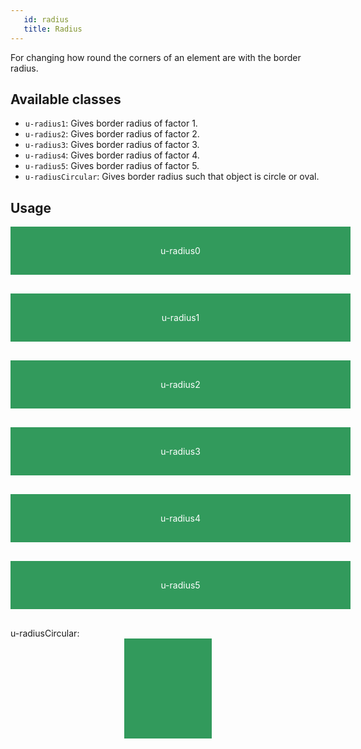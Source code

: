 ```yaml
---
   id: radius
   title: Radius
---
```


For changing how round the corners of an element are with the border radius.

## Available classes

* `u-radius1`: Gives border radius of factor 1. 
* `u-radius2`: Gives border radius of factor 2. 
* `u-radius3`: Gives border radius of factor 3. 
* `u-radius4`: Gives border radius of factor 4. 
* `u-radius5`: Gives border radius of factor 5. 
* `u-radiusCircular`: Gives border radius such that object is circle or oval.

## Usage

<style>
.example-element {
    background-color: #329A5C;
    color: #FFF;
    padding: 30px 20px;
    width: 100%;
    display: block;
    text-align: center;
    margin: 0 auto;
    margin-bottom: 30px;
}
</style>

<div class="code-sample">
    <div class="example-parent">
        <span class="example-element u-radius0">u-radius0 </span>
        <span class="example-element u-radius1">u-radius1 </span>
        <span class="example-element u-radius2">u-radius2 </span>
        <span class="example-element u-radius3">u-radius3 </span>
        <span class="example-element u-radius4">u-radius4 </span>
        <span class="example-element u-radius5">u-radius5 </span>
        u-radiusCircular:
        <span class="example-element u-radiusCircular" 
              style="sizing: border-box; width: 100px; height:100px;"></span>
</div>
